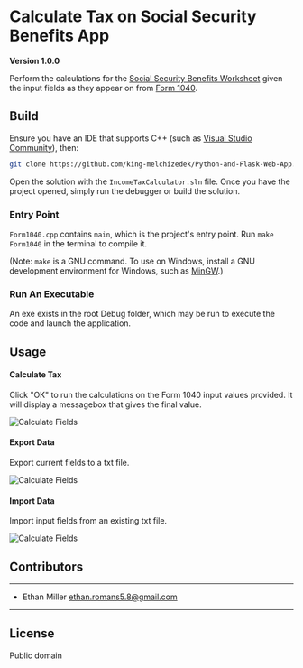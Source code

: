# Calculate Tax on Social Security Benefits App

**Version 1.0.0**

Perform the calculations for the [Social Security Benefits Worksheet](https://www.irs.gov/pub/irs-prior/i1040gi--2018.pdf#page=33 "Page 33") given the input fields as they appear on from [Form 1040](https://www.irs.gov/pub/irs-pdf/f1040.pdf "U.S. Individual Income Tax Return").

## Build

Ensure you have an IDE that supports C++ (such as [Visual Studio Community](https://visualstudio.microsoft.com/vs/community/ "Visual Studio Community")), then:

``` bash
git clone https://github.com/king-melchizedek/Python-and-Flask-Web-App.git
```

Open the solution with the `IncomeTaxCalculator.sln` file. Once you have the project opened, simply run the debugger or build the solution.

### Entry Point

`Form1040.cpp` contains `main`, which is the project's entry point. Run `make Form1040` in the terminal to compile it.

(Note: `make` is a GNU command. To use on Windows, install a GNU development environment for Windows, such as [MinGW](http://www.mingw.org/).)

### Run An Executable

An exe exists in the root Debug folder, which may be run to execute the code and launch the application.

## Usage

#### Calculate Tax

Click "OK" to run the calculations on the Form 1040 input values provided. It will display a messagebox that gives the final value.

![Calculate Fields](https://github.com/king-melchizedek/Calculate-Tax-On-Social-Security-Benefits/raw/master/Demos/calculate.gif)

#### Export Data

Export current fields to a txt file.

![Calculate Fields](https://github.com/king-melchizedek/Calculate-Tax-On-Social-Security-Benefits/raw/master/Demos/export.gif)

#### Import Data

Import input fields from an existing txt file.

![Calculate Fields](https://github.com/king-melchizedek/Calculate-Tax-On-Social-Security-Benefits/raw/master/Demos/import.gif)

## Contributors

---

- Ethan Miller <ethan.romans5.8@gmail.com>

---

## License

Public domain

